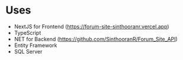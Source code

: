 # Uses 
- NextJS for Frontend (https://forum-site-sinthooranr.vercel.app)
- TypeScript
- NET for Backend (https://github.com/SinthooranR/Forum_Site_API)
- Entity Framework
- SQL Server
